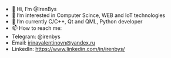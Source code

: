 - 👋 Hi, I’m @IrenBys
- 👀 I’m interested in Computer Scince, WEB and IoT technologies
- 🌱 I’m currently C/C++, Qt and QML, Python developer
- 📫 How to reach me:
- Telegram: @irenbys
- Email: irinavalentinovn@yandex.ru
- LinkedIn: https://www.linkedin.com/in/irenbys/

<!---
IrenBys/IrenBys is a ✨ special ✨ repository because its `README.md` (this file) appears on your GitHub profile.
You can click the Preview link to take a look at your changes.
--->
